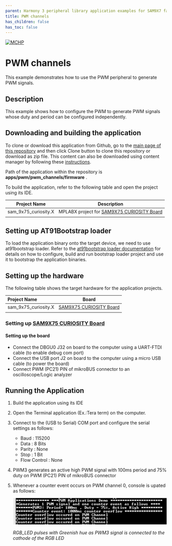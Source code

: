 ```yaml
---
parent: Harmony 3 peripheral library application examples for SAM9X7 family
title: PWM channels 
has_children: false
has_toc: false
---
```


[![MCHP](https://www.microchip.com/ResourcePackages/Microchip/assets/dist/images/logo.png)](https://www.microchip.com)

# PWM channels

This example demonstrates how to use the PWM peripheral to generate PWM signals.

## Description

This example shows how to configure the PWM to generate PWM signals whose duty and period can be configured independently.

## Downloading and building the application

To clone or download this application from Github, go to the [main page of this repository](https://github.com/Microchip-MPLAB-Harmony/csp_apps_sam_9x7) and then click Clone button to clone this repository or download as zip file.
This content can also be downloaded using content manager by following these [instructions](https://github.com/Microchip-MPLAB-Harmony/contentmanager/wiki).

Path of the application within the repository is **apps/pwm/pwm_channels/firmware** .

To build the application, refer to the following table and open the project using its IDE.

| Project Name      | Description                                    |
| ----------------- | ---------------------------------------------- |
| sam_9x75_curiosity.X | MPLABX project for [SAM9X75 CURIOSITY Board]() |
|||

## Setting up AT91Bootstrap loader

To load the application binary onto the target device, we need to use at91bootstrap loader. Refer to the [at91bootstrap loader documentation](../../docs/readme_bootstrap.md) for details on how to configure, build and run bootstrap loader project and use it to bootstrap the application binaries.

## Setting up the hardware

The following table shows the target hardware for the application projects.

| Project Name| Board|
|:---------|:---------:|
| sam_9x75_curiosity.X | [SAM9X75 CURIOSITY Board]() |
|||

### Setting up [SAM9X75 CURIOSITY Board]()

#### Setting up the board

- Connect the DBGU0 J32 on board to the computer using a UART-FTDI cable (to enable debug com port)
- Connect the USB port J2 on board to the computer using a micro USB cable (to power the board)
- Connect PWM (PC21) PIN of mikroBUS connector to an oscilloscope/Logic analyzer

## Running the Application

1. Build the application using its IDE
2. Open the Terminal application (Ex.:Tera term) on the computer.
3. Connect to the (USB to Serial) COM port and configure the serial settings as follows:
    - Baud : 115200
    - Data : 8 Bits
    - Parity : None
    - Stop : 1 Bit
    - Flow Control : None
4. PWM3 generates an active high PWM signal with 100ms period and 75% duty on PWM (PC21) PIN of mikroBUS connector
5. Whenever a counter event occurs on PWM channel 0, console is upated as follows:

    ![output](images/output_pwm_channels.png)

    *RGB_LED pulses with Greenish hue as PWM3 signal is connected to the cathode of the RGB LED*

